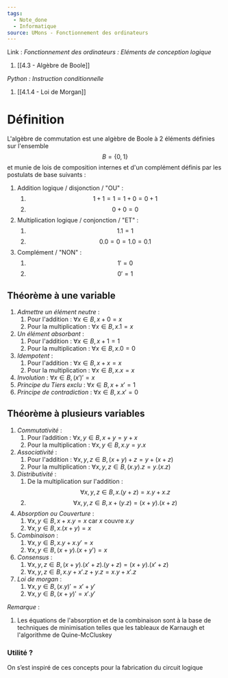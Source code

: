 ```yaml
---
tags:
  - Note_done
  - Informatique
source: UMons - Fonctionnement des ordinateurs
---
```


Link :
_Fonctionnement des ordinateurs : Eléments de conception logique_
1. [[4.3 - Algèbre de Boole]]

_Python : Instruction conditionnelle_
1. [[4.1.4 - Loi de Morgan]]

# Définition
L'algèbre de commutation est une algèbre de Boole à 2 éléments définies sur l'ensemble $$B = \{0,1\}$$ et munie de lois de composition internes et d'un complément définis par les postulats de base suivants : 
1. Addition logique / disjonction / "OU" :
	1. $$1+1=1=1+0=0+1$$
	2. $$0+0=0$$
2. Multiplication logique / conjonction / "ET" :
	1. $$1.1=1$$
	2. $$0.0=0=1.0=0.1$$
3. Complément / "NON" :
	1. $$1'=0$$
	2. $$0'=1$$



## Théorème à une variable
1. _Admettre un élément neutre_ :
	1. Pour l'addition : $∀ x∈B , x+0=x$ 
	2. Pour la multiplication : $∀ x∈B , x.1=x$ 
2. _Un élément absorbant_ : 
	1. Pour l'addition : $∀ x∈B , x+1=1$ 
	2. Pour la multiplication : $∀ x∈B , x.0=0$ 
3. _Idempotent_ :
	1. Pour l'addition : $∀ x∈B , x+x=x$
	2. Pour la multiplication : $∀ x∈B , x.x=x$ 
4. _Involution_ : $∀ x∈B ,(x ') '=x$ 
5. _Principe du Tiers exclu_ : $∀ x∈B , x+x '=1$ 
6. _Principe de contradiction_ : $∀x∈B , x . x '=0$ 

## Théorème à plusieurs variables
1. _Commutativité_ : 
	1. Pour l’addition : $\forall x,y \in B, x+y=y+x$ 
	2. Pour la multiplication : $\forall x,y \in B, x.y =y.x$ 
2. _Associativité_ : 
	1. Pour l'addition : $\forall x,y,z \in B, (x+y)+z=y+(x+z)$
	2. Pour la multiplication : $\forall x,y,z \in B, (x.y).z=y.(x.z)$
3. _Distributivité_ : 
	1. De la multiplication sur l'addition : $$\forall x,y,z \in B, x.(y+z)=x.y+x.z$$
	2. $$\forall x,y,z \in B, x+(y.z)=(x+y).(x+z)$$
4. _Absorption ou Couverture_ :
	1. $\forall x, y \in B, x+x.y=x$ car $x$ couvre $x.y$ 
	2. $\forall x, y \in B, x.(x+y)=x$ 
5. _Combinaison_ :
	1. $\forall x, y \in B, x.y+x.y'=x$ 
	2. $\forall x, y \in B, (x+y).(x+y')=x$ 
6. _Consensus_ : 
	1. $∀x , y ,z∈B ,( x+ y).( x '+ z).( y+ z)=(x+ y).( x ' + z)$
	2. $∀x , y ,z∈B , x . y+ x ' .z+ y .z=x . y+ x ' .z$ 
7. _Loi de morgan_ :
	1. $∀x , y∈B ,( x . y)'=x '+ y '$
	2. $∀x , y∈B ,( x + y)'=x '. y '$ 

_Remarque_ :
1. Les équations de l'absorption et de la combinaison sont à la base de techniques de minimisation telles que les tableaux de Karnaugh et l'algorithme de Quine-McCluskey

### Utilité ?
On s’est inspiré de ces concepts pour la fabrication du circuit logique 